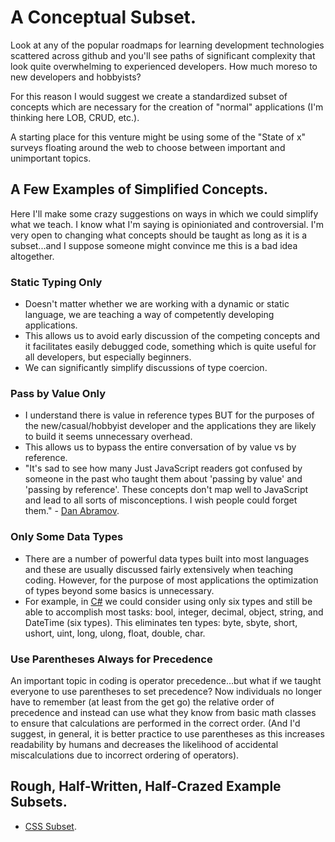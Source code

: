 # A Conceptual Subset.
Look at any of the popular roadmaps for learning development technologies scattered across github and you'll see paths of significant complexity that look quite overwhelming to experienced developers. How much moreso to new developers and hobbyists?

For this reason I would suggest we create a standardized subset of concepts which are necessary for the creation of "normal" applications (I'm thinking here LOB, CRUD, etc.).

A starting place for this venture might be using some of the "State of x" surveys floating around the web to choose between important and unimportant topics.

## A Few Examples of Simplified Concepts.
Here I'll make some crazy suggestions on ways in which we could simplify what we teach. I know what I'm saying is opinioniated and controversial. I'm very open to changing what concepts should be taught as long as it is a subset...and I suppose someone might convince me this is a bad idea altogether.

### Static Typing Only
- Doesn't matter whether we are working with a dynamic or static language, we are teaching a way of competently developing applications.
- This allows us to avoid early discussion of the competing concepts and it facilitates easily debugged code, something which is quite useful for all developers, but especially beginners.
- We can significantly simplify discussions of type coercion.

### Pass by Value Only
- I understand there is value in reference types BUT for the purposes of the new/casual/hobbyist developer and the applications they are likely to build it seems unnecessary overhead.
- This allows us to bypass the entire conversation of by value vs by reference.
- "It's sad to see how many Just JavaScript readers got confused by someone in the past who taught them about 'passing by value' and 'passing by reference'. These concepts don't map well to JavaScript and lead to all sorts of misconceptions. I wish people could forget them." - [Dan Abramov](https://twitter.com/dan_abramov/status/1226661266187595776).

### Only Some Data Types
- There are a number of powerful data types built into most languages and these are usually discussed fairly extensively when teaching coding. However, for the purpose of most applications the optimization of types beyond some basics is unnecessary.
- For example, in [C#](https://www.tutorialsteacher.com/csharp/csharp-data-types) we could consider using only six types and still be able to accomplish most tasks: bool, integer, decimal, object, string, and DateTime (six types). This eliminates ten types: byte, sbyte, short, ushort, uint, long, ulong, float, double, char.
### Use Parentheses Always for Precedence
An important topic in coding is operator precedence...but what if we taught everyone to use parentheses to set precedence? Now individuals no longer have to remember (at least from the get go) the relative order of precedence and instead can use what they know from basic math classes to ensure that calculations are performed in the correct order. (And I'd suggest, in general, it is better practice to use parentheses as this increases readability by humans and decreases the likelihood of accidental miscalculations due to incorrect ordering of operators).

## Rough, Half-Written, Half-Crazed Example Subsets.
- [CSS Subset](conceptual-subset-css.md).